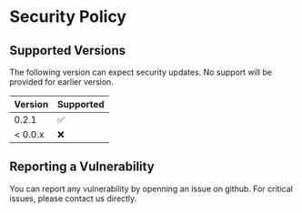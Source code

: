 # Security Policy

## Supported Versions

The following version can expect security updates. No support will be provided for earlier version.

| Version | Supported          |
| ------- | ------------------ |
| 0.2.1   | :white_check_mark: |
| < 0.0.x | :x:                |

## Reporting a Vulnerability

You can report any vulnerability by openning an issue on github. For critical issues, please contact us directly.
